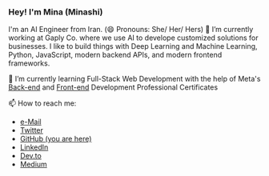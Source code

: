 ### Hey! I'm Mina (Minashi)

I'm an AI Engineer from Iran. (😄 Pronouns: She/ Her/ Hers)
🔭 I’m currently working at Gaply Co. where we use AI to develope customized solutions for businesses.
I like to build things with Deep Learning and Machine Learning, Python, JavaScript, modern backend APIs, and modern frontend frameworks.


🌱 I’m currently learning Full-Stack Web Development with the help of Meta's [Back-end](https://www.coursera.org/professional-certificates/meta-back-end-developer) and [Front-end](https://www.coursera.org/professional-certificates/meta-front-end-developer) Development Professional Certificates

📫 How to reach me:
* [e-Mail](husseinpourmina@gmail.com)
* [Twitter](https://twitter.com/TheMinashi)
* [GitHub (you are here)](https://github.com/TheBuffMinashi)
* [LinkedIn](https://www.linkedin.com/in/husseinpourmina/)
* [Dev.to](https://dev.to/theminashi)
* [Medium](https://medium.com/@MinaHusseinpour)
